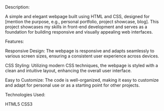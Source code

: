 
Description:

A simple and elegant webpage built using HTML and CSS, designed for [mention the purpose, e.g., personal portfolio, project showcase, blog]. This project showcases my skills in front-end development and serves as a foundation for building responsive and visually appealing web interfaces.

Features:

Responsive Design: The webpage is responsive and adapts seamlessly to various screen sizes, ensuring a consistent user experience across devices.

CSS Styling: Utilizing modern CSS techniques, the webpage is styled with a clean and intuitive layout, enhancing the overall user interface.

Easy to Customize: The code is well-organized, making it easy to customize and adapt for personal use or as a starting point for other projects.

Technologies Used:

HTML5
CSS3



